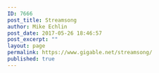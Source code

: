 ```yaml
---
ID: 7666
post_title: Streamsong
author: Mike Echlin
post_date: 2017-05-26 18:46:57
post_excerpt: ""
layout: page
permalink: https://www.gigable.net/streamsong/
published: true
---
```

<script type="text/javascript">
var queryString= window.location.search;
queryString = queryString.substring(51);
var tune = queryString.slice (0, -4);
var song = "https://s3-us-west-2.amazonaws.com/gigable.tracks/" + tune + ".mp3";

document.write(song);

playme.load();
playme.play();
</script>

<!-- <input type="button" style="font-size: 10px;"
        OnClick="document.getElementById('playme').src='song';"
        value="Listen">

-->
